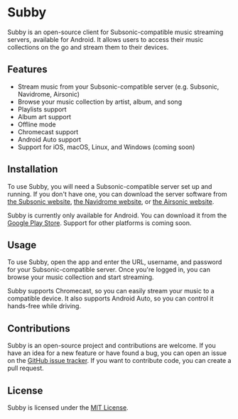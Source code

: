 # Subby

Subby is an open-source client for Subsonic-compatible music streaming servers, available for Android. It allows users to access their music collections on the go and stream them to their devices.

## Features

- Stream music from your Subsonic-compatible server (e.g. Subsonic, Navidrome, Airsonic)
- Browse your music collection by artist, album, and song
- Playlists support
- Album art support
- Offline mode
- Chromecast support
- Android Auto support
- Support for iOS, macOS, Linux, and Windows (coming soon)

## Installation

To use Subby, you will need a Subsonic-compatible server set up and running. If you don't have one, you can download the server software from [the Subsonic website](https://subsonic.org/), [the Navidrome website](https://www.navidrome.org/), or [the Airsonic website](https://airsonic.github.io/).

Subby is currently only available for Android. You can download it from the [Google Play Store](https://play.google.com/store/apps/details?id=com.your.package.name). Support for other platforms is coming soon.

## Usage

To use Subby, open the app and enter the URL, username, and password for your Subsonic-compatible server. Once you're logged in, you can browse your music collection and start streaming.

Subby supports Chromecast, so you can easily stream your music to a compatible device. It also supports Android Auto, so you can control it hands-free while driving.

## Contributions

Subby is an open-source project and contributions are welcome. If you have an idea for a new feature or have found a bug, you can open an issue on the [GitHub issue tracker](https://github.com/your-username/subby/issues). If you want to contribute code, you can create a pull request.

## License

Subby is licensed under the [MIT License](https://github.com/your-username/subby/blob/master/LICENSE).
